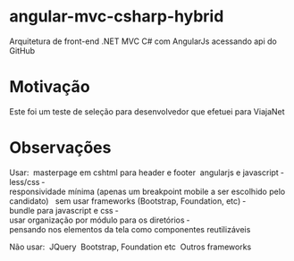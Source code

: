 # angular-mvc-csharp-hybrid
Arquitetura de front-end .NET MVC C# com AngularJs acessando api do GitHub

# Motivação
Este foi um teste de seleção para desenvolvedor que efetuei para ViajaNet

# Observações

Usar:
­ masterpage em cshtml para header e footer
­ angularjs e javascript
­ less/css
­ responsividade mínima (apenas um breakpoint mobile a ser escolhido pelo candidato) 
­ sem usar frameworks (Bootstrap, Foundation, etc)
­ bundle para javascript e css
­ usar organização por módulo para os diretórios
­ pensando nos elementos da tela como componentes reutilizáveis

Não usar:
­ JQuery
­ Bootstrap, Foundation etc
­ Outros frameworks
